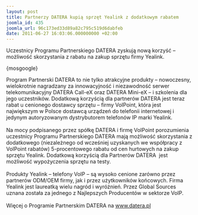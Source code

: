 ```yaml
---
layout: post
title: Partnerzy DATERA kupią sprzęt Yealink z dodatkowym rabatem
joomla_id: 435
joomla_url: 96c173ed33d89a82c795c519d6dabfeb
date: 2011-06-27 16:03:06.000000000 +02:00
---
```

Uczestnicy Programu Partnerskiego DATERA zyskują nową korzyść &ndash; możliwość skorzystania z rabatu na zakup sprzętu firmy Yealink.<p>{mosgoogle}</p><p>Program Partnerski DATERA to nie tylko atrakcyjne produkty &ndash; nowoczesny, wielokrotnie nagradzany za innowacyjność i niezawodność serwer telekomunikacyjny DATERA Call-eX oraz DATERA Mini-eX &ndash; i szkolenia dla jego uczestnik&oacute;w. Dodatkową korzyścią dla partner&oacute;w DATERA jest teraz rabat u cenionego dostawcy sprzętu &ndash; firmy VoIPoint, kt&oacute;ra jest największym w Polsce dostawcą urządzeń do telefonii internetowej i jedynym autoryzowanym dystrybutorem telefon&oacute;w IP marki Yealink. &nbsp;<br /><br />Na mocy podpisanego przez sp&oacute;łkę DATERA i firmę VoIPoint porozumienia uczestnicy Programu Partnerskiego DATERA mają możliwość skorzystania z dodatkowego (niezależnego od wcześniej uzyskanych we wsp&oacute;łpracy z VoIPoint rabat&oacute;w) 5-procentowego rabatu od cen hurtowych na zakup sprzętu Yealink. Dodatkową korzyścią dla Partner&oacute;w DATERA&nbsp; jest możliwość wypożyczenia sprzętu na testy.<br /><br />Produkty Yealink &ndash; telefony VoIP &ndash; są wysoko cenione zar&oacute;wno przez partner&oacute;w ODM/OEM firmy, jak i przez użytkownik&oacute;w końcowych. Firma Yealink jest laureatką wielu nagr&oacute;d i wyr&oacute;żnień. Przez Global Sources uznana została za jednego z Najlepszych Producent&oacute;w w sektorze VoIP.<br /><br />Więcej o Programie Partnerskim DATERA na <a href="http://www.datera.pl" target="_blank">www.datera.pl</a> </p>
